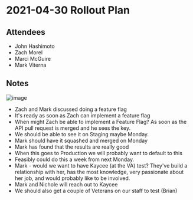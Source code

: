 # 2021-04-30 Rollout Plan

## Attendees
- John Hashimoto
- Zach Morel
- Marci McGuire
- Mark Viterna

## Notes
![image](https://user-images.githubusercontent.com/73354907/116728329-c4bea280-a9b3-11eb-84cd-ad4724815ee1.png)
- Zach and Mark discussed doing a feature flag
- It's ready as soon as Zach can implement a feature flag
- When might Zach be able to implement a Feature Flag?  As soon as the API pull request is merged and he sees the key.
- We should be able to see it on Staging maybe Monday. 
- Mark should have it squashed and merged on Monday
- Mark has found that the results are really good
- When this goes to Production we will probably want to default to this 
- Feasibly could do this a week from next Monday.  
- Mark - would we want to have Kaycee (at the VA) test?  They've build a relationship with her, has the most knowledge, very passionate about her job, and would probably like to be involved.
- Mark and Nichole will reach out to Kaycee 
- We should also get a couple of Veterans on our staff to test (Brian)
